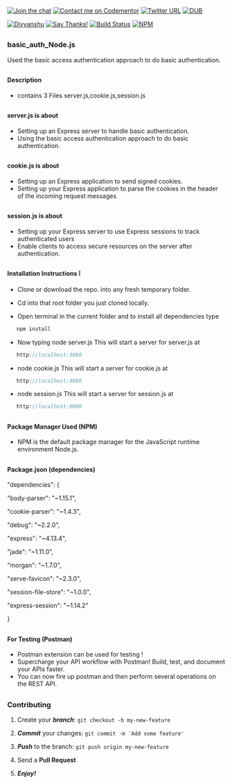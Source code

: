 
[![Join the chat](https://img.shields.io/badge/gitter-join%20chat%20%E2%86%92-brightgreen.svg)](https://gitter.im/divyanshu001)
[![Contact me on Codementor](https://cdn.codementor.io/badges/contact_me_github.svg)](https://www.codementor.io/divyanshurawat?utm_source=github&utm_medium=button&utm_term=divyanshurawat&utm_campaign=github)
[![Twitter URL](https://img.shields.io/twitter/url/http/shields.io.svg?style=social)](https://twitter.com/r46956)
[![DUB](https://img.shields.io/dub/l/vibe-d.svg?style=flat)](#)

[![Divyanshu](https://img.shields.io/badge/divyanshu-owner-brightgreen.svg?style=flat)](http://www.divyanshurawat.in)
[![Say Thanks!](https://img.shields.io/badge/Say%20Thanks-!-1EAEDB.svg)](https://saythanks.io/to/divyanshu-rawat)
[![Build Status](https://travis-ci.org/divyanshu-rawat/JS-Testing.svg?branch=master)](https://travis-ci.org/divyanshu-rawat/JS-Testing)
[![NPM](https://img.shields.io/badge/npm-v3.10.10-blue.svg)](https://www.npmjs.com/package/npm)

##
### basic_auth_Node.js
Used the basic access authentication approach to do basic authentication.

##

#### Description 

*  contains 3 Files server.js,cookie.js,session.js 

##

#### server.js is about  

*  Setting up an Express server to handle basic authentication.
*  Using the basic access authentication approach to do basic authentication.

##

#### cookie.js is about

*  Setting up an Express application to send signed cookies.
*  Setting up your Express application to parse the cookies in the header of the incoming request messages

##

#### session.js is about

* Setting up your Express server to use Express sessions to track authenticated users
* Enable clients to access secure resources on the server after authentication.

##

#### Installation Instructions :grey_exclamation:

* Clone or download the repo. into any fresh temporary folder.

* Cd into that root folder you just cloned locally.

* Open terminal in the current folder and to install all dependencies type 

```javascript
   npm install 
```

*  Now typing node server.js This will start a server for server.js at 

```javascript
   http://localhost:3000 
```

* node cookie.js This will start a server for cookie.js at 

```javascript
   http://localhost:4000 
```


* node session.js This will start a server for session.js at 

```javascript
   http://localhost:8000 
```
##

#### Package Manager Used (NPM)

* NPM is the default package manager for the JavaScript runtime environment Node.js.

##

#### Package.json (dependencies)

  "dependencies": {
  
  "body-parser": "~1.15.1",
  
  "cookie-parser": "~1.4.3",
  
  "debug": "~2.2.0",
  
  "express": "~4.13.4",
  
  "jade": "~1.11.0",
  
  "morgan": "~1.7.0",
  
  "serve-favicon": "~2.3.0",
  
  "session-file-store": "~1.0.0",
  
  "express-session": "~1.14.2"
  
  }

##

#### For Testing (Postman)

* Postman extension can be used for testing !
* Supercharge your API workflow with Postman! Build, test, and document your APIs faster.
* You can now fire up postman and then perform several operations on the REST API.

##


### Contributing

1. Create your **_branch_**: `git checkout -b my-new-feature`

2. **_Commit_** your changes: `git commit -m 'Add some feature'`

3. **_Push_** to the branch: `git push origin my-new-feature`

4. Send a **Pull Request**

5. **_Enjoy!_**

##


